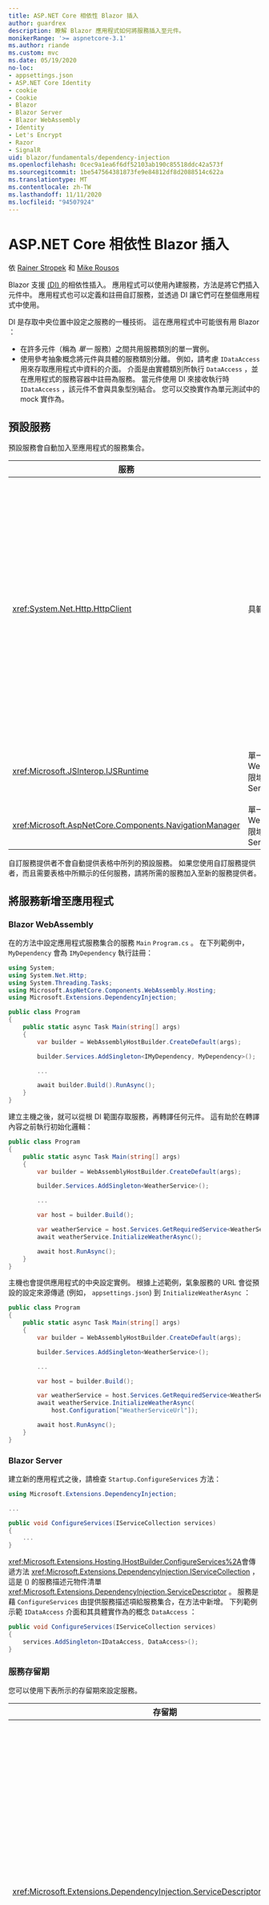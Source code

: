 ```yaml
---
title: ASP.NET Core 相依性 Blazor 插入
author: guardrex
description: 瞭解 Blazor 應用程式如何將服務插入至元件。
monikerRange: '>= aspnetcore-3.1'
ms.author: riande
ms.custom: mvc
ms.date: 05/19/2020
no-loc:
- appsettings.json
- ASP.NET Core Identity
- cookie
- Cookie
- Blazor
- Blazor Server
- Blazor WebAssembly
- Identity
- Let's Encrypt
- Razor
- SignalR
uid: blazor/fundamentals/dependency-injection
ms.openlocfilehash: 0cec9a1ea6f6df52103ab190c85518ddc42a573f
ms.sourcegitcommit: 1be547564381873fe9e84812df8d2088514c622a
ms.translationtype: MT
ms.contentlocale: zh-TW
ms.lasthandoff: 11/11/2020
ms.locfileid: "94507924"
---
```

# <a name="aspnet-core-no-locblazor-dependency-injection"></a>ASP.NET Core 相依性 Blazor 插入

依 [Rainer Stropek](https://www.timecockpit.com) 和 [Mike Rousos](https://github.com/mjrousos)

Blazor 支援 [ (DI) ](xref:fundamentals/dependency-injection)的相依性插入。 應用程式可以使用內建服務，方法是將它們插入元件中。 應用程式也可以定義和註冊自訂服務，並透過 DI 讓它們可在整個應用程式中使用。

DI 是存取中央位置中設定之服務的一種技術。 這在應用程式中可能很有用 Blazor ：

* 在許多元件（稱為 *單一* 服務）之間共用服務類別的單一實例。
* 使用參考抽象概念將元件與具體的服務類別分離。 例如，請考慮 `IDataAccess` 用來存取應用程式中資料的介面。 介面是由實體類別所執行 `DataAccess` ，並在應用程式的服務容器中註冊為服務。 當元件使用 DI 來接收執行時 `IDataAccess` ，該元件不會與具象型別結合。 您可以交換實作為單元測試中的 mock 實作為。

## <a name="default-services"></a>預設服務

預設服務會自動加入至應用程式的服務集合。

| 服務 | 存留期 | 描述 |
| ------- | -------- | ----------- |
| <xref:System.Net.Http.HttpClient> | 具範圍 | 提供方法來傳送 HTTP 要求，以及從 URI 所識別的資源接收 HTTP 回應。<br><br><xref:System.Net.Http.HttpClient>應用程式中的實例會 Blazor WebAssembly 使用瀏覽器來處理背景中的 HTTP 流量。<br><br>Blazor Server 依預設，應用程式不會包含 <xref:System.Net.Http.HttpClient> 已設定為服務的服務。 提供 <xref:System.Net.Http.HttpClient> 給 Blazor Server 應用程式。<br><br>如需詳細資訊，請參閱<xref:blazor/call-web-api>。<br><br><xref:System.Net.Http.HttpClient>註冊為範圍服務，而非 singleton。 如需詳細資訊，請參閱 [服務存留期](#service-lifetime) 一節。 |
| <xref:Microsoft.JSInterop.IJSRuntime> | 單一 (Blazor WebAssembly) <br>限域 (Blazor Server)  | 代表 javascript 呼叫會分派至其中的 JavaScript 執行時間實例。 如需詳細資訊，請參閱<xref:blazor/call-javascript-from-dotnet>。 |
| <xref:Microsoft.AspNetCore.Components.NavigationManager> | 單一 (Blazor WebAssembly) <br>限域 (Blazor Server)  | 包含使用 Uri 和流覽狀態的協助程式。 如需詳細資訊，請參閱 [URI 和流覽狀態](xref:blazor/fundamentals/routing#uri-and-navigation-state-helpers)協助程式。 |

自訂服務提供者不會自動提供表格中所列的預設服務。 如果您使用自訂服務提供者，而且需要表格中所顯示的任何服務，請將所需的服務加入至新的服務提供者。

## <a name="add-services-to-an-app"></a>將服務新增至應用程式

### Blazor WebAssembly

在的方法中設定應用程式服務集合的服務 `Main` `Program.cs` 。 在下列範例中， `MyDependency` 會為 `IMyDependency` 執行註冊：

```csharp
using System;
using System.Net.Http;
using System.Threading.Tasks;
using Microsoft.AspNetCore.Components.WebAssembly.Hosting;
using Microsoft.Extensions.DependencyInjection;

public class Program
{
    public static async Task Main(string[] args)
    {
        var builder = WebAssemblyHostBuilder.CreateDefault(args);

        builder.Services.AddSingleton<IMyDependency, MyDependency>();

        ...

        await builder.Build().RunAsync();
    }
}
```

建立主機之後，就可以從根 DI 範圍存取服務，再轉譯任何元件。 這有助於在轉譯內容之前執行初始化邏輯：

```csharp
public class Program
{
    public static async Task Main(string[] args)
    {
        var builder = WebAssemblyHostBuilder.CreateDefault(args);

        builder.Services.AddSingleton<WeatherService>();

        ...

        var host = builder.Build();

        var weatherService = host.Services.GetRequiredService<WeatherService>();
        await weatherService.InitializeWeatherAsync();

        await host.RunAsync();
    }
}
```

主機也會提供應用程式的中央設定實例。 根據上述範例，氣象服務的 URL 會從預設的設定來源傳遞 (例如， `appsettings.json`) 到 `InitializeWeatherAsync` ：

```csharp
public class Program
{
    public static async Task Main(string[] args)
    {
        var builder = WebAssemblyHostBuilder.CreateDefault(args);

        builder.Services.AddSingleton<WeatherService>();

        ...

        var host = builder.Build();

        var weatherService = host.Services.GetRequiredService<WeatherService>();
        await weatherService.InitializeWeatherAsync(
            host.Configuration["WeatherServiceUrl"]);

        await host.RunAsync();
    }
}
```

### Blazor Server

建立新的應用程式之後，請檢查 `Startup.ConfigureServices` 方法：

```csharp
using Microsoft.Extensions.DependencyInjection;

...

public void ConfigureServices(IServiceCollection services)
{
    ...
}
```

<xref:Microsoft.Extensions.Hosting.IHostBuilder.ConfigureServices%2A>會傳遞方法 <xref:Microsoft.Extensions.DependencyInjection.IServiceCollection> ，這是 () 的服務描述元物件清單 <xref:Microsoft.Extensions.DependencyInjection.ServiceDescriptor> 。 服務是藉 `ConfigureServices` 由提供服務描述項給服務集合，在方法中新增。 下列範例示範 `IDataAccess` 介面和其具體實作為的概念 `DataAccess` ：

```csharp
public void ConfigureServices(IServiceCollection services)
{
    services.AddSingleton<IDataAccess, DataAccess>();
}
```

### <a name="service-lifetime"></a>服務存留期

您可以使用下表所示的存留期來設定服務。

| 存留期 | 描述 |
| -------- | ----------- |
| <xref:Microsoft.Extensions.DependencyInjection.ServiceDescriptor.Scoped%2A> | Blazor WebAssembly 應用程式目前不具有 DI 範圍的概念。 `Scoped`-註冊的服務行為類似 `Singleton` 服務。 不過， Blazor Server 裝載模型支援 `Scoped` 存留期。 在 Blazor Server 應用程式中，範圍服務註冊的範圍為 *連接* 。 基於這個理由，即使目前的意圖是要在應用程式的瀏覽器中執行用戶端，也最好使用範圍服務來作為應範圍為目前使用者的服務 Blazor WebAssembly 。 |
| <xref:Microsoft.Extensions.DependencyInjection.ServiceDescriptor.Singleton%2A> | DI 會建立服務的 *單一實例* 。 所有需要服務的元件 `Singleton` 都會收到相同服務的實例。 |
| <xref:Microsoft.Extensions.DependencyInjection.ServiceDescriptor.Transient%2A> | 每當元件 `Transient` 從服務容器取得服務的實例時，就會收到服務的 *新實例* 。 |

DI 系統是以 ASP.NET Core 中的 DI 系統為基礎。 如需詳細資訊，請參閱<xref:fundamentals/dependency-injection>。

## <a name="request-a-service-in-a-component"></a>要求元件中的服務

將服務加入至服務集合之後，請使用[ \@ 插入](xref:mvc/views/razor#inject)指示詞將服務插入至元件 Razor 。 [`@inject`](xref:mvc/views/razor#inject) 有兩個參數：

* 類型：要插入的服務類型。
* 屬性：接收插入的 app service 之屬性的名稱。 屬性不需要手動建立。 編譯器會建立屬性。

如需詳細資訊，請參閱<xref:mvc/views/dependency-injection>。

使用多個 [`@inject`](xref:mvc/views/razor#inject) 語句插入不同的服務。

下列範例顯示如何使用 [`@inject`](xref:mvc/views/razor#inject) 。 執行的服務 `Services.IDataAccess` 會插入元件的屬性中 `DataRepository` 。 請注意，程式碼只會使用 `IDataAccess` 抽象概念：

[!code-razor[](dependency-injection/samples_snapshot/3.x/CustomerList.razor?highlight=2-3,20)]

就內部而言，產生的屬性 (`DataRepository`) 會使用 [`[Inject]`](xref:Microsoft.AspNetCore.Components.InjectAttribute) 屬性。 一般而言，不會直接使用此屬性。 如果基類是元件的必要項，而且基類也需要插入的屬性，請手動加入 [`[Inject]`](xref:Microsoft.AspNetCore.Components.InjectAttribute) 屬性：

```csharp
using Microsoft.AspNetCore.Components;

public class ComponentBase : IComponent
{
    [Inject]
    protected IDataAccess DataRepository { get; set; }

    ...
}
```

在衍生自基類的元件中， [`@inject`](xref:mvc/views/razor#inject) 不需要指示詞。 <xref:Microsoft.AspNetCore.Components.InjectAttribute>基類的是已足夠的：

```razor
@page "/demo"
@inherits ComponentBase

<h1>Demo Component</h1>
```

## <a name="use-di-in-services"></a>使用服務中的 DI

複雜的服務可能需要其他服務。 在先前的範例中， `DataAccess` 可能需要 <xref:System.Net.Http.HttpClient> 預設服務。 [`@inject`](xref:mvc/views/razor#inject) (或 [`[Inject]`](xref:Microsoft.AspNetCore.Components.InjectAttribute) 屬性) 無法在服務中使用。 必須改為使用函式 *插入* 。 將參數加入至服務的函式，即可新增必要的服務。 當 DI 建立服務時，它會辨識其在函式中所需的服務，並據以提供它們。 在下列範例中，此函式會接收 <xref:System.Net.Http.HttpClient> VIA DI 的。 <xref:System.Net.Http.HttpClient> 是預設服務。

```csharp
public class DataAccess : IDataAccess
{
    public DataAccess(HttpClient http)
    {
        ...
    }
}
```

函式插入的必要條件：

* 必須有一個函式，其引數可由 DI 完成。 如果指定預設值，則允許 DI 未涵蓋的其他參數。
* 適用的函式必須是 `public` 。
* 其中一個適用的函式必須存在。 如果不明確，DI 會擲回例外狀況。

## <a name="utility-base-component-classes-to-manage-a-di-scope"></a>管理 DI 範圍的公用程式基底元件類別

在 ASP.NET Core 應用程式中，範圍服務的範圍通常是目前的要求。 在要求完成之後，DI 系統會處置任何範圍或暫時性的服務。 在 Blazor Server 應用程式中，要求範圍會持續進行用戶端連線的持續時間，這可能會導致暫時性和範圍服務的時間比預期更長。 在 Blazor WebAssembly 應用程式中，以限域存留期註冊的服務會被視為 singleton，所以它們的存留時間比一般 ASP.NET Core 應用程式中的範圍服務長。

> [!NOTE]
> 若要在應用程式中偵測可處置的暫時性服務，請參閱偵測 [暫時性可處置專案](#detect-transient-disposables) 一節。

在應用程式中限制服務存留期的方法 Blazor 是使用 <xref:Microsoft.AspNetCore.Components.OwningComponentBase> 類型。 <xref:Microsoft.AspNetCore.Components.OwningComponentBase> 是衍生自的抽象型別 <xref:Microsoft.AspNetCore.Components.ComponentBase> ，它會建立對應至元件存留期的 DI 範圍。 使用此範圍，您可以使用具有範圍存留期的 DI 服務，並讓它們存留（只要元件的話）。 當元件損毀時，元件範圍服務提供者的服務也會一併處置。 這適用于下列服務：

* 應該在元件中重複使用，因為暫時性存留期不適當。
* 不應該在元件之間共用，因為 singleton 存留期不適當。

有兩種版本的 <xref:Microsoft.AspNetCore.Components.OwningComponentBase> 類型可供使用：

* <xref:Microsoft.AspNetCore.Components.OwningComponentBase> 這是 <xref:Microsoft.AspNetCore.Components.ComponentBase> 具有 <xref:Microsoft.AspNetCore.Components.OwningComponentBase.ScopedServices> 類型之 protected 屬性之類型的抽象、可處置的子系 <xref:System.IServiceProvider> 。 您可以使用此提供者來解析範圍為元件存留期的服務。

  使用插入至元件的 DI 服務， [`@inject`](xref:mvc/views/razor#inject) 或 [`[Inject]`](xref:Microsoft.AspNetCore.Components.InjectAttribute) 不在元件的範圍中建立屬性。 若要使用元件的範圍，必須使用或來解析 <xref:Microsoft.Extensions.DependencyInjection.ServiceProviderServiceExtensions.GetRequiredService%2A> 服務 <xref:System.IServiceProvider.GetService%2A> 。 使用提供者解析的任何服務 <xref:Microsoft.AspNetCore.Components.OwningComponentBase.ScopedServices> 都有從相同範圍提供的相依性。

  ```razor
  @page "/preferences"
  @using Microsoft.Extensions.DependencyInjection
  @inherits OwningComponentBase

  <h1>User (@UserService.Name)</h1>

  <ul>
      @foreach (var setting in SettingService.GetSettings())
      {
          <li>@setting.SettingName: @setting.SettingValue</li>
      }
  </ul>

  @code {
      private IUserService UserService { get; set; }
      private ISettingService SettingService { get; set; }

      protected override void OnInitialized()
      {
          UserService = ScopedServices.GetRequiredService<IUserService>();
          SettingService = ScopedServices.GetRequiredService<ISettingService>();
      }
  }
  ```

* <xref:Microsoft.AspNetCore.Components.OwningComponentBase%601> 衍生自 <xref:Microsoft.AspNetCore.Components.OwningComponentBase> 並加入 <xref:Microsoft.AspNetCore.Components.OwningComponentBase%601.Service%2A> 屬性，該屬性會從已設定 `T` 範圍的 DI 提供者傳回的實例。 <xref:System.IServiceProvider>當應用程式從 DI 容器使用元件的範圍時，此類型可方便存取範圍服務，而不需要使用的實例。 <xref:Microsoft.AspNetCore.Components.OwningComponentBase.ScopedServices>屬性可供使用，因此應用程式可以視需要取得其他類型的服務。

  ```razor
  @page "/users"
  @attribute [Authorize]
  @inherits OwningComponentBase<AppDbContext>

  <h1>Users (@Service.Users.Count())</h1>

  <ul>
      @foreach (var user in Service.Users)
      {
          <li>@user.UserName</li>
      }
  </ul>
  ```

## <a name="use-of-an-entity-framework-core-ef-core-dbcontext-from-di"></a>從 DI 使用 Entity Framework Core (EF Core) DbCoNtext

如需詳細資訊，請參閱<xref:blazor/blazor-server-ef-core>。

## <a name="detect-transient-disposables"></a>偵測暫時性可處置專案

下列範例示範如何在應使用的應用程式中偵測可處置的暫時性服務 <xref:Microsoft.AspNetCore.Components.OwningComponentBase> 。 如需詳細資訊，請參閱 [管理 DI 領域的公用程式基底元件類別](#utility-base-component-classes-to-manage-a-di-scope) 一節。

### Blazor WebAssembly

`DetectIncorrectUsagesOfTransientDisposables.cs`:

[!code-csharp[](dependency-injection/samples_snapshot/3.x/transient-disposables/DetectIncorrectUsagesOfTransientDisposables-wasm.cs)]

`TransientDisposable` () 偵測到下列範例中的 `Program.cs` ：

::: moniker range=">= aspnetcore-5.0"

[!code-csharp[](dependency-injection/samples_snapshot/5.x/transient-disposables/wasm-program.cs?highlight=6,9,17,22-25)]

::: moniker-end

::: moniker range="< aspnetcore-5.0"

[!code-csharp[](dependency-injection/samples_snapshot/3.x/transient-disposables/wasm-program.cs?highlight=6,9,17,22-25)]

::: moniker-end

### Blazor Server

`DetectIncorrectUsagesOfTransientDisposables.cs`:

[!code-csharp[](dependency-injection/samples_snapshot/3.x/transient-disposables/DetectIncorrectUsagesOfTransientDisposables-server.cs)]

`Program`:

[!code-csharp[](dependency-injection/samples_snapshot/3.x/transient-disposables/server-program.cs?highlight=3)]

`TransientDependency` () 偵測到下列範例中的 `Startup.cs` ：

[!code-csharp[](dependency-injection/samples_snapshot/3.x/transient-disposables/server-startup.cs?highlight=6-8,11-32)]

## <a name="additional-resources"></a>其他資源

* <xref:fundamentals/dependency-injection>
* [`IDisposable` 暫時性和共用實例的指引](xref:fundamentals/dependency-injection#idisposable-guidance-for-transient-and-shared-instances)
* <xref:mvc/views/dependency-injection>
